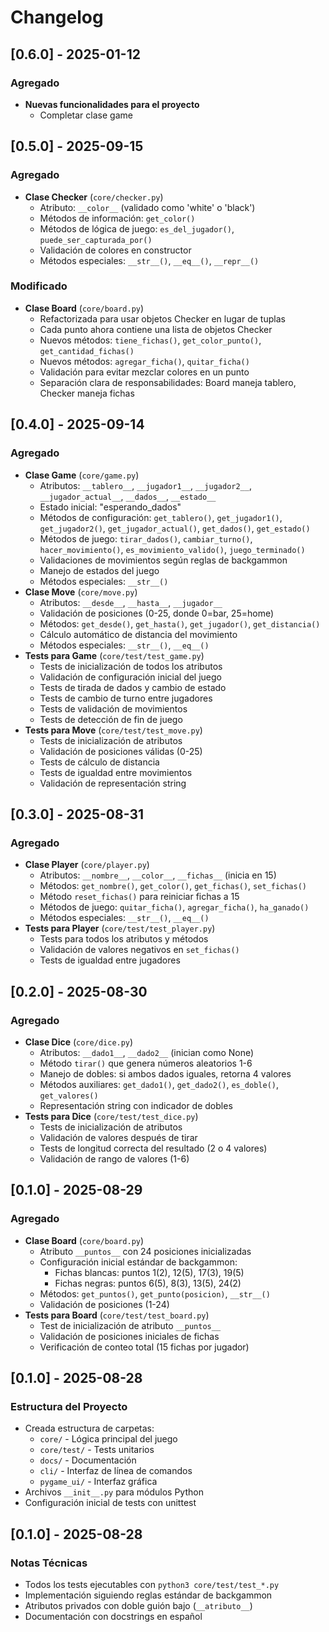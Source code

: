 # Changelog

## [0.6.0] - 2025-01-12
### Agregado
- **Nuevas funcionalidades para el proyecto**
  - Completar clase game 

## [0.5.0] - 2025-09-15
### Agregado
- **Clase Checker** (`core/checker.py`)
  - Atributo: `__color__` (validado como 'white' o 'black')
  - Métodos de información: `get_color()`
  - Métodos de lógica de juego: `es_del_jugador()`, `puede_ser_capturada_por()`
  - Validación de colores en constructor
  - Métodos especiales: `__str__()`, `__eq__()`, `__repr__()`
### Modificado
- **Clase Board** (`core/board.py`)
  - Refactorizada para usar objetos Checker en lugar de tuplas
  - Cada punto ahora contiene una lista de objetos Checker
  - Nuevos métodos: `tiene_fichas()`, `get_color_punto()`, `get_cantidad_fichas()`
  - Nuevos métodos: `agregar_ficha()`, `quitar_ficha()`
  - Validación para evitar mezclar colores en un punto
  - Separación clara de responsabilidades: Board maneja tablero, Checker maneja fichas

## [0.4.0] - 2025-09-14
### Agregado
- **Clase Game** (`core/game.py`)
  - Atributos: `__tablero__`, `__jugador1__`, `__jugador2__`, `__jugador_actual__`, `__dados__`, `__estado__`
  - Estado inicial: "esperando_dados"
  - Métodos de configuración: `get_tablero()`, `get_jugador1()`, `get_jugador2()`, `get_jugador_actual()`, `get_dados()`, `get_estado()`
  - Métodos de juego: `tirar_dados()`, `cambiar_turno()`, `hacer_movimiento()`, `es_movimiento_valido()`, `juego_terminado()`
  - Validaciones de movimientos según reglas de backgammon
  - Manejo de estados del juego
  - Métodos especiales: `__str__()`
- **Clase Move** (`core/move.py`)
  - Atributos: `__desde__`, `__hasta__`, `__jugador__`
  - Validación de posiciones (0-25, donde 0=bar, 25=home)
  - Métodos: `get_desde()`, `get_hasta()`, `get_jugador()`, `get_distancia()`
  - Cálculo automático de distancia del movimiento
  - Métodos especiales: `__str__()`, `__eq__()`
- **Tests para Game** (`core/test/test_game.py`)
  - Tests de inicialización de todos los atributos
  - Validación de configuración inicial del juego
  - Tests de tirada de dados y cambio de estado
  - Tests de cambio de turno entre jugadores
  - Tests de validación de movimientos
  - Tests de detección de fin de juego
- **Tests para Move** (`core/test/test_move.py`)
  - Tests de inicialización de atributos
  - Validación de posiciones válidas (0-25)
  - Tests de cálculo de distancia
  - Tests de igualdad entre movimientos
  - Validación de representación string

## [0.3.0] - 2025-08-31
### Agregado
- **Clase Player** (`core/player.py`)
  - Atributos: `__nombre__`, `__color__`, `__fichas__` (inicia en 15)
  - Métodos: `get_nombre()`, `get_color()`, `get_fichas()`, `set_fichas()`
  - Método `reset_fichas()` para reiniciar fichas a 15
  - Métodos de juego: `quitar_ficha()`, `agregar_ficha()`, `ha_ganado()`
  - Métodos especiales: `__str__()`, `__eq__()`
- **Tests para Player** (`core/test/test_player.py`)
  - Tests para todos los atributos y métodos
  - Validación de valores negativos en `set_fichas()`
  - Tests de igualdad entre jugadores

## [0.2.0] - 2025-08-30
### Agregado
- **Clase Dice** (`core/dice.py`)
  - Atributos: `__dado1__`, `__dado2__` (inician como None)
  - Método `tirar()` que genera números aleatorios 1-6
  - Manejo de dobles: si ambos dados iguales, retorna 4 valores
  - Métodos auxiliares: `get_dado1()`, `get_dado2()`, `es_doble()`, `get_valores()`
  - Representación string con indicador de dobles
- **Tests para Dice** (`core/test/test_dice.py`)
  - Tests de inicialización de atributos
  - Validación de valores después de tirar
  - Tests de longitud correcta del resultado (2 o 4 valores)
  - Validación de rango de valores (1-6)

## [0.1.0] - 2025-08-29
### Agregado
- **Clase Board** (`core/board.py`)
  - Atributo `__puntos__` con 24 posiciones inicializadas
  - Configuración inicial estándar de backgammon:
    - Fichas blancas: puntos 1(2), 12(5), 17(3), 19(5)
    - Fichas negras: puntos 6(5), 8(3), 13(5), 24(2)
  - Métodos: `get_puntos()`, `get_punto(posicion)`, `__str__()`
  - Validación de posiciones (1-24)
- **Tests para Board** (`core/test/test_board.py`)
  - Test de inicialización de atributo `__puntos__`
  - Validación de posiciones iniciales de fichas
  - Verificación de conteo total (15 fichas por jugador)

## [0.1.0] - 2025-08-28
### Estructura del Proyecto
- Creada estructura de carpetas:
  - `core/` - Lógica principal del juego
  - `core/test/` - Tests unitarios
  - `docs/` - Documentación
  - `cli/` - Interfaz de línea de comandos
  - `pygame_ui/` - Interfaz gráfica
- Archivos `__init__.py` para módulos Python
- Configuración inicial de tests con unittest

## [0.1.0] - 2025-08-28
### Notas Técnicas
- Todos los tests ejecutables con `python3 core/test/test_*.py`
- Implementación siguiendo reglas estándar de backgammon
- Atributos privados con doble guión bajo (`__atributo__`)
- Documentación con docstrings en español